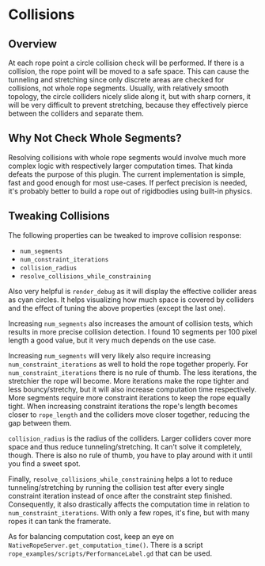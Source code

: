# Collisions

## Overview

At each rope point a circle collision check will be performed. If there is a collision, the rope point will be moved to a safe space.
This can cause the tunneling and stretching since only discrete areas are checked for collisions, not whole rope segments.
Usually, with relatively smooth topology, the circle colliders nicely slide along it, but with sharp corners, it will be very difficult to prevent stretching, because they effectively pierce between the colliders and separate them.

## Why Not Check Whole Segments?

Resolving collisions with whole rope segments would involve much more complex logic with respectively larger computation times.
That kinda defeats the purpose of this plugin.
The current implementation is simple, fast and good enough for most use-cases.
If perfect precision is needed, it's probably better to build a rope out of rigidbodies using built-in physics.

## Tweaking Collisions

The following properties can be tweaked to improve collision response:

- `num_segments`
- `num_constraint_iterations`
- `collision_radius`
- `resolve_collisions_while_constraining`

Also very helpful is `render_debug` as it will display the effective collider areas as cyan circles.
It helps visualizing how much space is covered by colliders and the effect of tuning the above properties (except the last one).

Increasing `num_segments` also increases the amount of collision tests, which results in more precise collision detection.
I found 10 segments per 100 pixel length a good value, but it very much depends on the use case.

Increasing `num_segments` will very likely also require increasing `num_constraint_iterations` as well to hold the rope together properly.
For `num_constraint_iterations` there is no rule of thumb. The less iterations, the stretchier the rope will become.
More iterations make the rope tighter and less bouncy/stretchy, but it will also increase computation time respectively.
More segments require more constraint iterations to keep the rope equally tight.
When increasing constraint iterations the rope's length becomes closer to `rope_length` and the colliders move closer together, reducing the gap between them.

`collision_radius` is the radius of the colliders. Larger colliders cover more space and thus reduce tunneling/stretching. It can't solve it completely, though.
There is also no rule of thumb, you have to play around with it until you find a sweet spot.

Finally, `resolve_collisions_while_constraining` helps a lot to reduce tunneling/stretching by running the collision test after every single constraint iteration instead of once after the constraint step finished.
Consequently, it also drastically affects the computation time in relation to `num_constraint_iterations`.
With only a few ropes, it's fine, but with many ropes it can tank the framerate.

As for balancing computation cost, keep an eye on `NativeRopeServer.get_computation_time()`.
There is a script `rope_examples/scripts/PerformanceLabel.gd` that can be used.
